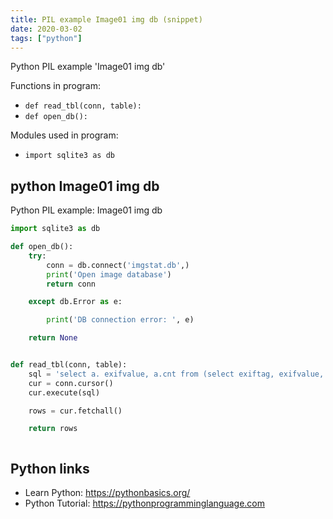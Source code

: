 ```yaml
---
title: PIL example Image01 img db (snippet)
date: 2020-03-02
tags: ["python"]
---
```

Python PIL example 'Image01 img db'

Functions in program: 
* `def read_tbl(conn, table):`
* `def open_db():`

Modules used in program: 
* `import sqlite3 as db`

## python Image01 img db

Python PIL example: Image01 img db

```python
import sqlite3 as db

def open_db():
    try:
        conn = db.connect('imgstat.db',)
        print('Open image database')
        return conn

    except db.Error as e:

        print('DB connection error: ', e)

    return None


def read_tbl(conn, table):
    sql = 'select a. exifvalue, a.cnt from (select exiftag, exifvalue, count(exiftag) as cnt from picdata where exiftag = "EXIF FocalLength" group by exiftag,exifvalue) as a'
    cur = conn.cursor()
    cur.execute(sql)

    rows = cur.fetchall()

    return rows



```

## Python links

- Learn Python: https://pythonbasics.org/
- Python Tutorial: https://pythonprogramminglanguage.com
